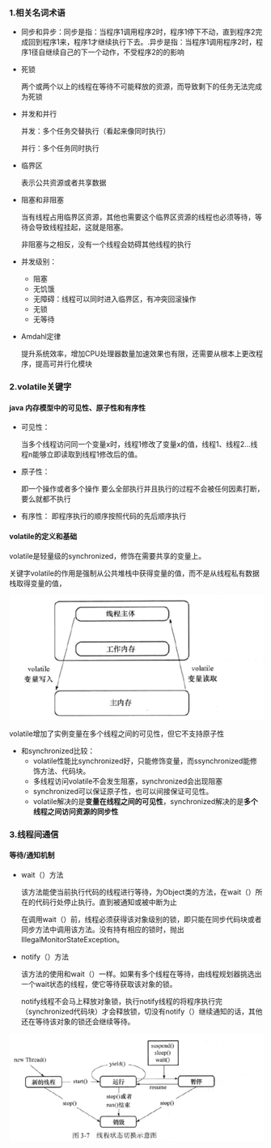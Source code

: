 ### 1.相关名词术语

* 同步和异步：同步是指：当程序1调用程序2时，程序1停下不动，直到程序2完成回到程序1来，程序1才继续执行下去。.异步是指：当程序1调用程序2时，程序1径自继续自己的下一个动作，不受程序2的的影响

* 死锁

  两个或两个以上的线程在等待不可能释放的资源，而导致剩下的任务无法完成为死锁

* 并发和并行

  并发：多个任务交替执行（看起来像同时执行）

  并行：多个任务同时执行

* 临界区

  表示公共资源或者共享数据

* 阻塞和非阻塞

  当有线程占用临界区资源，其他也需要这个临界区资源的线程也必须等待，等待会导致线程挂起，这就是阻塞。

  非阻塞与之相反，没有一个线程会妨碍其他线程的执行

* 并发级别：

  * 阻塞
  * 无饥饿
  * 无障碍：线程可以同时进入临界区，有冲突回滚操作
  * 无锁
  * 无等待

* Amdahl定律

  提升系统效率，增加CPU处理器数量加速效果也有限，还需要从根本上更改程序，提高可并行化模块



### 2.volatile关键字

#### java 内存模型中的可见性、原子性和有序性

* 可见性：

  当多个线程访问同一个变量x时，线程1修改了变量x的值，线程1、线程2...线程n能够立即读取到线程1修改后的值。

* 原子性：

  即一个操作或者多个操作 要么全部执行并且执行的过程不会被任何因素打断，要么就都不执行
  
* 有序性：
即程序执行的顺序按照代码的先后顺序执行





#### volatile的定义和基础

volatile是轻量级的synchronized，修饰在需要共享的变量上。

关键字volatile的作用是强制从公共堆栈中获得变量的值，而不是从线程私有数据栈取得变量的值，

![1569567720403](picture/1569567720403.png)



volatile增加了实例变量在多个线程之间的可见性，但它不支持原子性

* 和synchronized比较：
  * volatile性能比synchronized好，只能修饰变量，而ssynchronized能修饰方法、代码块。
  * 多线程访问volatile不会发生阻塞，synchronized会出现阻塞
  * synchronized可以保证原子性，也可以间接保证可见性。
  * volatile解决的是**变量在线程之间的可见性**，synchronized解决的是**多个线程之间访问资源的同步性**





### 3.线程间通信

#### 等待/通知机制

* wait（）方法

  该方法能使当前执行代码的线程进行等待，为Object类的方法，在wait（）所在的代码行处停止执行。直到被通知或被中断为止

  在调用wait（）前，线程必须获得该对象级别的锁，即只能在同步代码块或者同步方法中调用该方法。没有持有相应的锁时，抛出IllegalMonitorStateException。

* notify（）方法

  该方法的使用和wait（）一样。如果有多个线程在等待，由线程规划器挑选出一个wait状态的线程，使它等待获取该对象的锁。

  notify线程不会马上释放对象锁，执行notify线程的将程序执行完（synchronized代码块）才会释放锁，切没有notify（）继续通知的话，其他还在等待该对象的锁还会继续等待。

![1569575318971](picture/1569575318971.png)





  


